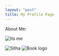 ```yaml
---
layout: "post"
title: My Profile Page
---
```


About Me:

![Its me](/skyline_blog/docs/assets/logo.png)

![Sitha](/skyline_blog/_posts/sitha.jpg)
![Book logo](/skyline_blog/docs/assets/logo.png)
